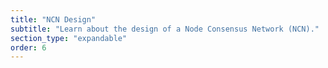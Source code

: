 ```yaml
---
title: "NCN Design"
subtitle: "Learn about the design of a Node Consensus Network (NCN)."
section_type: "expandable"
order: 6
---
```


